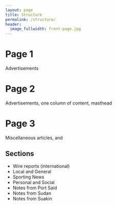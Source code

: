 ```yaml
---
layout: page
title: Structure
permalink: /structure/
header:
  image_fullwidth: front-page.jpg
---
```


# Page 1
Advertisements

# Page 2
Advertisements, one column of content, masthead

# Page 3
Miscellaneous articles, and

## Sections
- Wire reports (international)
- Local and General
- Sporting News
- Personal and Social
- Notes from Port Said
- Notes from Sudan
- Notes from Suakin
